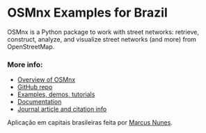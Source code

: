 # OSMnx Examples for Brazil

OSMnx is a Python package to work with street networks: retrieve, construct,
analyze, and visualize street networks (and more) from OpenStreetMap.

### More info:
  - [Overview of OSMnx](http://geoffboeing.com/2016/11/osmnx-python-street-networks/)
  - [GitHub repo](https://github.com/gboeing/osmnx)
  - [Examples, demos, tutorials](https://github.com/gboeing/osmnx-examples)
  - [Documentation](https://osmnx.readthedocs.io/en/stable/)
  - [Journal article and citation info](http://geoffboeing.com/publications/osmnx-complex-street-networks/)

Aplicação em capitais brasileiras feita por [Marcus Nunes](https://marcusnunes.me/).


